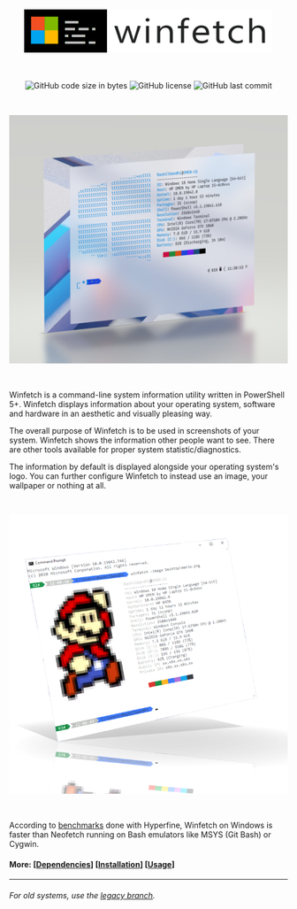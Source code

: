 <h3 align="center"><img alt="logo" src="lib/logo-winfetch.png" width="450px"></h3>

<br />
<p align="center">
<img alt="GitHub code size in bytes" src="https://img.shields.io/github/languages/code-size/lptstr/winfetch.svg">
<img alt="GitHub license" src="https://img.shields.io/github/license/lptstr/winfetch.svg">
<img alt="GitHub last commit" src="https://img.shields.io/github/last-commit/lptstr/winfetch.svg">
</p>

<br />
<p align="center">
<img alt="Windows Terminal screenshot" src="lib/wt.png" width="600px">
</p>
<br />

Winfetch is a command-line system information utility written in PowerShell 5+. Winfetch displays information about your operating system, software and hardware in an aesthetic and visually pleasing way.

The overall purpose of Winfetch is to be used in screenshots of your system. Winfetch shows the information other people want to see. There are other tools available for proper system statistic/diagnostics.

The information by default is displayed alongside your operating system's logo. You can further configure Winfetch to instead use an image, your wallpaper or nothing at all.

<br />
<p align="center">
<img alt="Windows Console screenshot" src="lib/conhost.png" width="600px">
</p>
<br />

According to [benchmarks](https://github.com/lptstr/winfetch/wiki/Winfetch-vs-Neofetch) done with Hyperfine, Winfetch on Windows is faster than Neofetch running on Bash emulators like MSYS (Git Bash) or Cygwin.


#### More: \[[Dependencies](https://github.com/lptstr/winfetch/wiki/Dependencies)\] \[[Installation](https://github.com/lptstr/winfetch/wiki/Installation)\] \[[Usage](https://github.com/lptstr/winfetch/wiki/Basic-Usage)\]

---

###### _For old systems, use the [legacy branch](https://github.com/lptstr/winfetch/tree/legacy)._
